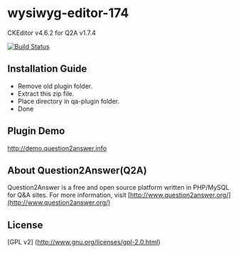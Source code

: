 # wysiwyg-editor-174
CKEditor v4.6.2 for Q2A v1.7.4

[![Build Status](https://travis-ci.org/ProThoughts/wysiwyg-editor-174.svg?branch=master)](https://travis-ci.org/ProThoughts/wysiwyg-editor-174/branches)

Installation Guide
------------------
- Remove old plugin folder.
- Extract this zip file.
- Place directory in qa-plugin folder.
- Done


Plugin Demo
---------------------
http://demo.question2answer.info

About Question2Answer(Q2A)
---------------------
Question2Answer is a free and open source platform written in PHP/MySQL for Q&A sites. For more information, visit [http://www.question2answer.org/](http://www.question2answer.org/)

License
-------
[GPL v2] (http://www.gnu.org/licenses/gpl-2.0.html)
